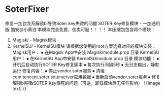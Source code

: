 # SoterFixer
修复一加骁龙系解锁bl导致Soter key失败的问题
SOTER Key修复模块 - 一加通用版 酷安@小黄泊
本模块完全免费，倒卖可耻！！！！
本压缩包包含两个模块：
1.	Magisk/ - Magisk模块
2.	KernelSU/ - KernelSU模块
请根据您使用的root方案选择对应的模块安装：
Magisk用户：
⦁	在Magisk App中安装 Magisk/module.prop 目录
KernelSU用户：
⦁	在KernelSU App中安装 KernelSU/module.prop 目录
模块功能：
⦁	开机后自动执行SOTER Key修复脚本
⦁	每次执行间隔5秒
⦁	无日志输出，静默运行
修复内容：
⦁	停止vendor.soter服务
⦁	清理com.tencent.soter.soterserver应用数据
⦁	重新启动vendor.soter服务
⦁	修复解锁bl导致SOTER Key假死的问题（可逆，卸载模块后无任何影响）
! [Image text] ()
